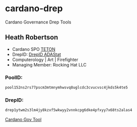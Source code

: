 # cardano-drep
Cardano Governance Drep Tools


## Heath Robertson

- Cardano SPO [TETON](https://adastat.net/pools/a2a7050e1ef0618dc76bdcc9bbba0c01f88fe1b88e19cc3218acacd8)
- DrepID: [DrepID ADAStat](https://adastat.net/dreps/drep1ytwm2s3lm4jy8kzxf5wkwyy2vnnkcpg6dke4pfxyy7x68ts2alas4)
- Computerology | Art | Firefighter
- Managing Member: Rocking Hat LLC


### PoolID:
```bash
pool152ns2rs77pscm3mtmnymhwsvq8uglcdc3cvucvsc4jkds5k4te5
```

### DrepID: 

```bash
drep1ytwm2s3lm4jy8kzxf5wkwyy2vnnkcpg6dke4pfxyy7x68ts2alas4
```

[Cardano Gov Tool](https://gov.tools)

